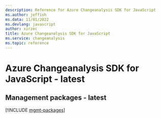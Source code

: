 ```yaml
---
description: Reference for Azure Changeanalysis SDK for JavaScript
ms.author: jeffish
ms.data: 11/01/2022
ms.devlang: javascript
author: xirzec
title: Azure Changeanalysis SDK for JavaScript
ms.service: changeanalysis
ms.topic: reference
---
```

# Azure Changeanalysis SDK for JavaScript - latest

## Management packages - latest
[!INCLUDE [mgmt-packages](changeanalysis-mgmt-index.md)]
